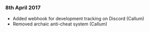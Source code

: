 ### 8th April 2017
* Added webhook for development tracking on Discord (Callum)
* Removed archaic anti-cheat system (Callum)
